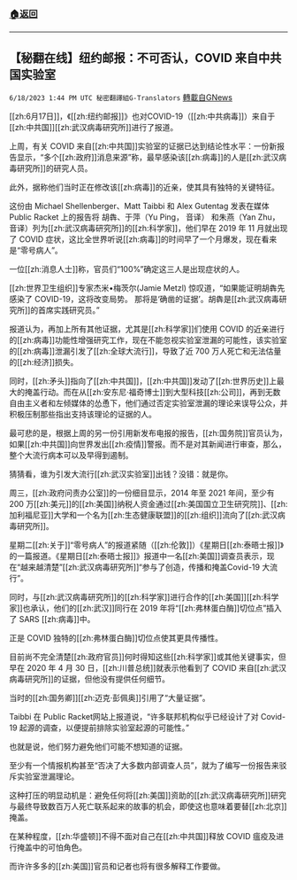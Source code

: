 ###  [:house:返回](README.md)
---


## 【秘翻在线】纽约邮报：不可否认，COVID 来自中共国实验室
`6/18/2023 1:44 PM UTC 秘密翻譯組G-Translators` [轉載自GNews](https://gnews.org/articles/1391471)

 [[zh:6月17日]]，《[[zh:纽约邮报]]》也对COVID-19（[[zh:中共病毒]]）来自于[[zh:中共国]][[zh:武汉病毒研究所]]进行了报道。      

上周，有关 COVID 来自[[zh:中共国]]实验室的证据已达到结论性水平：一份新报告显示，“多个[[zh:政府]]消息来源”称，最早感染该[[zh:病毒]]的人是[[zh:武汉病毒研究所]]的研究人员。

此外，据称他们当时正在修改该[[zh:病毒]]的近亲，使其具有独特的关键特征。

这份由 Michael Shellenberger、Matt Taibbi 和 Alex Gutentag 发表在媒体 Public Racket 上的报告将 胡犇、于萍（Yu Ping， 音译） 和朱燕（Yan Zhu， 音译）列为[[zh:武汉病毒研究所]]的[[zh:科学家]]，他们早在 2019 年 11 月就出现了 COVID 症状，这比全世界听说[[zh:病毒]]的时间早了一个月爆发，现在看来是“零号病人”。

一位[[zh:消息人士]]称，官员们“100%”确定这三人是出现症状的人。

[[zh:世界卫生组织]]专家杰米•梅茨尔(Jamie Metzl) 惊叹道，“如果能证明胡犇先感染了 COVID-19，这将改变局势。 那将是‘确凿的证据’。胡犇是[[zh:武汉病毒研究所]]的首席实践研究员。”

报道认为，再加上所有其他证据，尤其是[[zh:科学家]]们使用 COVID 的近亲进行的[[zh:病毒]]功能性增强研究工作，现在不能忽视实验室泄漏的可能性，该实验室的[[zh:病毒]]泄漏引发了[[zh:全球大流行]]，导致了近 700 万人死亡和无法估量的[[zh:经济]]损失。

同时，[[zh:矛头]]指向了[[zh:中共国]]，[[zh:中共国]]发动了[[zh:世界历史]]上最大的掩盖行动。而在从[[zh:安东尼·福奇博士]]到大型科技[[zh:公司]]，再到无数自由主义者和左倾媒体的怂恿下，他们通过否定实验室泄漏的理论来误导公众，并积极压制那些指出支持该理论的证据的人。

最可悲的是，根据上周的另一份引用新发布电报的报告，[[zh:国务院]]官员认为，如果[[zh:中共国]]向世界发出[[zh:疫情]]警报。而不是对其新闻进行审查，那么，整个大流行病本可以及早得到遏制。

猜猜看，谁为引发大流行[[zh:武汉实验室]]出钱？没错：就是你。

周三，[[zh:政府问责办公室]]的一份细目显示，2014 年至 2021 年间，至少有 200 万[[zh:美元]]的[[zh:美国]]纳税人资金通过[[zh:美国国立卫生研究院]]、[[zh:加利福尼亚]]大学和一个名为[[zh:生态健康联盟]]的[[zh:组织]]流向了[[zh:武汉病毒研究所]]。

星期二[[zh:关于]]“零号病人”的报道紧随（[[zh:伦敦]]）《星期日[[zh:泰晤士报]]》的一篇报道。《星期日[[zh:泰晤士报]]》报道中一名[[zh:美国]]调查员表示，现在“越来越清楚”[[zh:武汉病毒研究所]]“参与了创造，传播和掩盖Covid-19 大流行”。

同时，与[[zh:武汉病毒研究所]]的[[zh:科学家]]进行合作的[[zh:美国]][[zh:科学家]]也承认，他们的[[zh:武汉]]同行在 2019 年将“[[zh:弗林蛋白酶]]切位点”插入了 SARS [[zh:病毒]]中。

正是 COVID 独特的[[zh:弗林蛋白酶]]切位点使其更具传播性。

目前尚不完全清楚[[zh:政府官员]]何时得知这些[[zh:科学家]]或其他关键事实，但早在 2020 年 4 月 30 日，[[zh:川普总统]]就表示他看到了 COVID 来自[[zh:武汉病毒研究所]]的证据，但他没有提供任何细节。

当时的[[zh:国务卿]][[zh:迈克·彭佩奥]]引用了“大量证据”。

Taibbi 在 Public Racket网站上报道说，“许多联邦机构似乎已经设计了对 Covid-19 起源的调查，以便提前排除实验室起源的可能性。”

也就是说，他们努力避免他们可能不想知道的证据。

至少有一个情报机构甚至“否决了大多数内部调查人员”，就为了编写一份报告来驳斥实验室泄漏理论。

这种打压的明显动机是：避免任何将[[zh:美国]]资助的[[zh:武汉病毒研究所]]研究与最终导致数百万人死亡联系起来的故事的机会，即使这也意味着要替[[zh:北京]]掩盖。

在某种程度，[[zh:华盛顿]]不得不面对自己在[[zh:中共国]]释放 COVID 瘟疫及进行掩盖中的可怕角色。

而许许多多的[[zh:美国]]官员和记者也将有很多解释工作要做。
